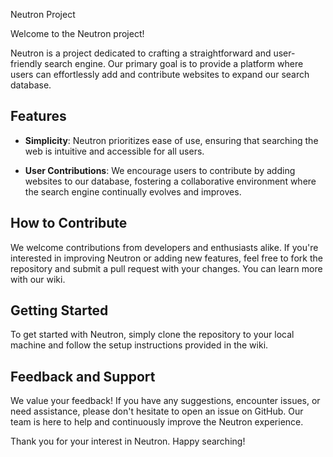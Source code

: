 Neutron Project

Welcome to the Neutron project!

Neutron is a project dedicated to crafting a straightforward and user-friendly search engine. Our primary goal is to provide a platform where users can effortlessly add and contribute websites to expand our search database.

## Features

- **Simplicity**: Neutron prioritizes ease of use, ensuring that searching the web is intuitive and accessible for all users.
  
- **User Contributions**: We encourage users to contribute by adding websites to our database, fostering a collaborative environment where the search engine continually evolves and improves.
  
## How to Contribute

We welcome contributions from developers and enthusiasts alike. If you're interested in improving Neutron or adding new features, feel free to fork the repository and submit a pull request with your changes. You can learn more with our wiki.

## Getting Started

To get started with Neutron, simply clone the repository to your local machine and follow the setup instructions provided in the wiki.

## Feedback and Support

We value your feedback! If you have any suggestions, encounter issues, or need assistance, please don't hesitate to open an issue on GitHub. Our team is here to help and continuously improve the Neutron experience.

Thank you for your interest in Neutron. Happy searching!
